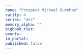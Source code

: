 ```yaml
---
name: "Prospect Michael Burnham"
rarity: 4
series: "dsc"
memory_alpha: ""
bigbook_tier:
events:
in_portal:
published: false
---
```

